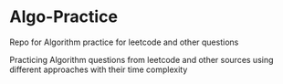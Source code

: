 # Algo-Practice
Repo for Algorithm practice for leetcode and other questions

Practicing Algorithm questions from leetcode and other sources using different approaches with their time complexity
